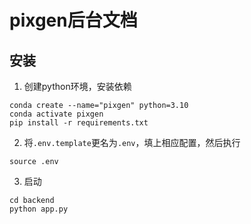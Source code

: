 # pixgen后台文档

## 安装
1. 创建python环境，安装依赖
```
conda create --name="pixgen" python=3.10
conda activate pixgen
pip install -r requirements.txt
```

2. 将`.env.template`更名为`.env`，填上相应配置，然后执行
```
source .env
```

3. 启动
```
cd backend
python app.py
```

